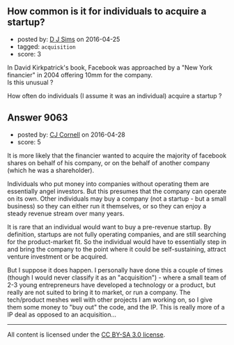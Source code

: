 ## How common is it for individuals to acquire a startup?

- posted by: [D J Sims](https://stackexchange.com/users/7242000/d-j-sims) on 2016-04-25
- tagged: `acquisition`
- score: 3

<p>In David Kirkpatrick's book, Facebook was approached by a "New York financier" in 2004 offering 10mm for the company. <br />
Is this unusual ? </p>

<p>How often do individuals (I assume it was an individual) acquire a startup ?</p>



## Answer 9063

- posted by: [CJ Cornell](https://stackexchange.com/users/526591/cj-cornell) on 2016-04-28
- score: 5

<p>It is more likely that the financier wanted to acquire the majority of facebook shares on behalf of his company, or on the behalf of another company (which he was a shareholder).</p>

<p>Individuals who put money into companies without operating them are essentially angel investors. But this presumes that the company can operate on its own. Other individuals may buy a company (not a startup - but a small business) so they can either run it themselves, or so they can enjoy a steady revenue stream over many years.</p>

<p>It is rare that an individual would want to buy a pre-revenue startup. By definition, startups are not fully operating companies, and are still searching for the product-market fit. So the individual would have to essentially step in and bring the company to the point where it could be self-sustaining, attract venture investment or be acquired.</p>

<p>But I suppose it does happen. I personally have done this a couple of times (though I would never classify it as an "acquisition") - where a small team of 2-3 young entrepreneurs have developed a technology or a product, but really are not suited to bring it to market, or run a company. The tech/product meshes well with other projects I am working on, so I give them some money to "buy out" the code, and the IP. This is really more of a IP deal as opposed to an acquisition... </p>




---

All content is licensed under the [CC BY-SA 3.0 license](https://creativecommons.org/licenses/by-sa/3.0/).
